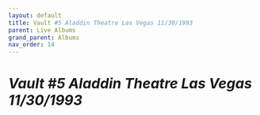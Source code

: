 ```yaml
---
layout: default
title: Vault #5 Aladdin Theatre Las Vegas 11/30/1993
parent: Live Albums
grand_parent: Albums
nav_order: 14
---
```


# *Vault #5 Aladdin Theatre Las Vegas 11/30/1993*